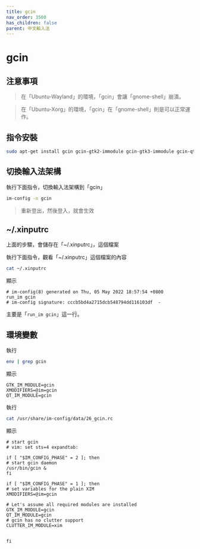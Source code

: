 ```yaml
---
title: gcin
nav_order: 3500
has_children: false
parent: 中文輸入法
---
```



# gcin


## 注意事項

> 在「Ubuntu-Wayland」的環境，「gcin」會讓「gnome-shell」崩潰。

> 在「Ubuntu-Xorg」的環境，「gcin」在「gnome-shell」則是可以正常運作。


## 指令安裝

``` sh
sudo apt-get install gcin gcin-gtk2-immodule gcin-gtk3-immodule gcin-qt5-immodule gcin-anthy gcin-voice
```


## 切換輸入法架構

執行下面指令，切換輸入法架構到「gcin」

``` sh
im-config -n gcin
```

> 重新登出，然後登入，就會生效


## ~/.xinputrc

上面的步驟，會儲存在「~/.xinputrc」，這個檔案

執行下面指令，觀看「~/.xinputrc」這個檔案的內容

``` sh
cat ~/.xinputrc
```

顯示

```
# im-config(8) generated on Thu, 05 May 2022 18:57:54 +0800
run_im gcin
# im-config signature: cccb5bd4a2715dcb548794dd116103df  -
```

主要是「`run_im gcin`」這一行。


## 環境變數

執行

``` sh
env | grep gcin
```

顯示

```
GTK_IM_MODULE=gcin
XMODIFIERS=@im=gcin
QT_IM_MODULE=gcin
```

執行

``` sh
cat /usr/share/im-config/data/26_gcin.rc
```

顯示

```
# start gcin
# vim: set sts=4 expandtab:

if [ "$IM_CONFIG_PHASE" = 2 ]; then
# start gcin daemon
/usr/bin/gcin &
fi

if [ "$IM_CONFIG_PHASE" = 1 ]; then
# set variables for the plain XIM
XMODIFIERS=@im=gcin

# Let's assume all required modules are installed
GTK_IM_MODULE=gcin
QT_IM_MODULE=gcin
# gcin has no clutter support
CLUTTER_IM_MODULE=xim


fi
```
